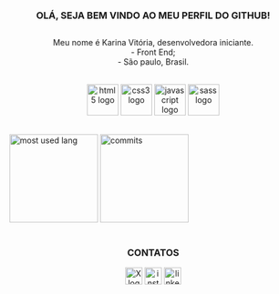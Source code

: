 <h3 align="center">OLÁ, SEJA BEM VINDO AO MEU PERFIL DO GITHUB!</h3>

##

<p align="center"> Meu nome é Karina Vitória, desenvolvedora iniciante.
  <br>
- Front End; 
  <br>
- São paulo, Brasil.
</p>
<br>

<div align="center">
  <img src="https://cdn.jsdelivr.net/gh/devicons/devicon@latest/icons/html5/html5-original.svg" height="55" alt="html5 logo" />
  <img src="https://cdn.jsdelivr.net/gh/devicons/devicon@latest/icons/css3/css3-original.svg" height="55" alt="css3 logo" />
  <img src="https://cdn.jsdelivr.net/gh/devicons/devicon@latest/icons/javascript/javascript-original.svg" height="55" alt="javascript logo" s/>
  <img src="https://cdn.jsdelivr.net/gh/devicons/devicon@latest/icons/sass/sass-original.svg" height="55" alt="sass logo"/>
</div>          

##

<div align="left">
  <img src="https://github-readme-stats.vercel.app/api/top-langs/?username=akarinavitoria&theme=chartreuse-dark" height="155" alt="most used lang"/>
  <img src="https://github-readme-stats.vercel.app/api?username=akarinavitoria&theme=chartreuse-dark" height="155" alt="commits"/>
</div>

<br clear="both">

<h3 align="center">CONTATOS</h3>

<div align="center">
<a href="https://x.com/akarinav_dev" target="_blank">
    <img src="https://img.shields.io/static/v1?message=Twitter&logo=X&label=&color=000000&logoColor=white&labelColor=&style=for-the-badge" height="30" alt="X logo"/></a>
  
  <a href="https://www.instagram.com/akarinavitoria" target="_blank">
    <img src="https://img.shields.io/static/v1?message=Instagram&logo=instagram&label=&color=d90429&logoColor=white&labelColor=&style=for-the-badge" height="30" alt="instagram logo"/></a>
    
  <a href="https://www.linkedin.com/in/akarinavit%C3%B3ria/" target="_blank">
    <img src="https://img.shields.io/static/v1?message=Linkedin&logo=linkedin&label=&color=023e8a&logoColor=white&labelColor=&style=for-the-badge" height="30" alt="linkedin logo"/></a>
</div>




